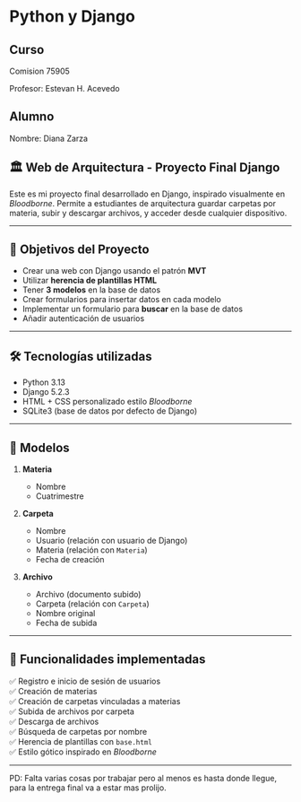 # Python y Django

## Curso

Comision 75905

Profesor: Estevan H. Acevedo

## Alumno

Nombre: Diana Zarza

## 🏛 Web de Arquitectura - Proyecto Final Django

Este es mi proyecto final desarrollado en Django, inspirado visualmente en *Bloodborne*. Permite a estudiantes de arquitectura guardar carpetas por materia, subir y descargar archivos, y acceder desde cualquier dispositivo.

---

## 🎯 Objetivos del Proyecto

- Crear una web con Django usando el patrón **MVT**
- Utilizar **herencia de plantillas HTML**
- Tener **3 modelos** en la base de datos
- Crear formularios para insertar datos en cada modelo
- Implementar un formulario para **buscar** en la base de datos
- Añadir autenticación de usuarios

---

## 🛠 Tecnologías utilizadas

- Python 3.13
- Django 5.2.3
- HTML + CSS personalizado estilo *Bloodborne*
- SQLite3 (base de datos por defecto de Django)

---

## 🧩 Modelos

1. **Materia**
   - Nombre
   - Cuatrimestre

2. **Carpeta**
   - Nombre
   - Usuario (relación con usuario de Django)
   - Materia (relación con `Materia`)
   - Fecha de creación

3. **Archivo**
   - Archivo (documento subido)
   - Carpeta (relación con `Carpeta`)
   - Nombre original
   - Fecha de subida

---

## 🧪 Funcionalidades implementadas

✅ Registro e inicio de sesión de usuarios  
✅ Creación de materias  
✅ Creación de carpetas vinculadas a materias  
✅ Subida de archivos por carpeta  
✅ Descarga de archivos  
✅ Búsqueda de carpetas por nombre  
✅ Herencia de plantillas con `base.html`  
✅ Estilo gótico inspirado en *Bloodborne*

---
PD: Falta varias cosas por trabajar pero al menos es hasta donde llegue, para la entrega final va a estar mas prolijo.

